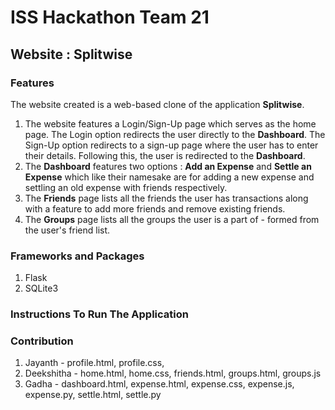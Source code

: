 # ISS Hackathon Team 21
## Website : Splitwise
### Features
The website created is a web-based clone of the application **Splitwise**. 
1. The website features a Login/Sign-Up page which serves as the home page. The Login option redirects the user directly to the **Dashboard**. The Sign-Up option redirects to a sign-up page where the user has to enter their details. Following this, the user is redirected to the **Dashboard**.
2. The **Dashboard** features two options : **Add an Expense** and **Settle an Expense** which like their namesake are for adding a new expense and settling an old expense with friends respectively.
3. The **Friends** page lists all the friends the user has transactions along with a feature to add more friends and remove existing friends.
4. The **Groups** page lists all the groups the user is a part of - formed from the user's friend list. 

### Frameworks and Packages
1. Flask
2. SQLite3

### Instructions To Run The Application

### Contribution
1. Jayanth - profile.html, profile.css, 
2. Deekshitha - home.html, home.css, friends.html, groups.html, groups.js 
3. Gadha - dashboard.html, expense.html, expense.css, expense.js, expense.py, settle.html, settle.py
